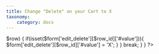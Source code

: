 ```yaml
---
title: Change "Delete" on your Cart to X
taxonomy:
    category: docs
---
```


<?php
/**
* Implements hook_form_alter().
* Designed to be added to your template.php in your custom theme.
* Originally posted by Jonne in #drupal-commerce
*/
function themename_form_alter(&$form, $form_state, $form_id) {
  switch ($form_id)  {
  case 'views_form_commerce_cart_form_default':
	  foreach ($form['edit_delete'] as $row_id => $row) {
		if(isset($form['edit_delete'][$row_id]['#value'])){
			$form['edit_delete'][$row_id]['#value'] = 'X';
			}
		}
  break;
  }
}
?>